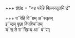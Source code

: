 +++
title = "०४ परेहि विग्रमस्तृतमिन्द्रं"

+++
प᳓रेहि वि᳓ग्रम् अ᳓स्तृतम्  
इ᳓न्द्रम् पृछा विपश्चि᳓तम्  
य᳓स् ते स᳓खिभ्य आ᳓ व᳓रम्